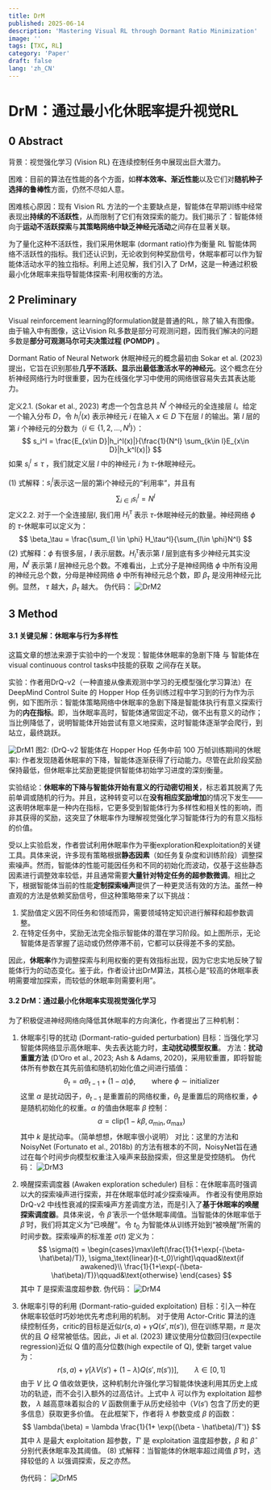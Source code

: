 ```yaml
---
title: DrM
published: 2025-06-14
description: 'Mastering Visual RL through Dormant Ratio Minimization'
image: ''
tags: [TXC, RL]
category: 'Paper'
draft: false 
lang: 'zh_CN'
---
```


# DrM：通过最小化休眠率提升视觉RL

## 0 Abstract

背景：视觉强化学习 (Vision RL) 在连续控制任务中展现出巨大潜力。

困难：目前的算法在性能的各个方面，如**样本效率、渐近性能**以及它们对**随机种子选择的鲁棒性**方面，仍然不尽如人意。

困难核心原因：现有 Vision RL 方法的一个主要缺点是，智能体在早期训练中经常表现出**持续的不活跃性**，从而限制了它们有效探索的能力。我们揭示了：智能体倾向于**运动不活跃探索**与**其策略网络中缺乏神经元活动**之间存在显著关联。

为了量化这种不活跃性，我们采用休眠率 (dormant ratio)作为衡量 RL 智能体网络不活跃性的指标。我们还认识到，无论收到何种奖励信号，休眠率都可以作为智能体活动水平的独立指标。利用上述见解，我们引入了 DrM，这是一种通过积极最小化休眠率来指导智能体探索-利用权衡的方法。

## 2 Preliminary

Visual reinforcement learning的formulation就是普通的RL，除了输入有图像。由于输入中有图像，这让Vision RL多数是部分可观测问题，因而我们解决的问题多数是**部分可观测马尔可夫决策过程 (POMDP)** 。

Dormant Ratio of Neural Network 休眠神经元的概念最初由 Sokar et al. (2023) 提出，它旨在识别那些**几乎不活跃、显示出最低激活水平的神经元**。这个概念在分析神经网络行为时很重要，因为在线强化学习中使用的网络很容易失去其表达能力。

定义2.1. (Sokar et al., 2023) 考虑一个包含总共 $N^l$ 个神经元的全连接层 $l$。给定一个输入分布 $D$，令 $h_i^l(x)$ 表示神经元 $i$ 在输入 $x\in D$ 下在层 $l$ 的输出。第 $l$ 层的第 $i$ 个神经元的分数为（$i \in \{1, 2, ..., N^l\}$）：
$$
s_i^l = \frac{E_{x\in D}|h_i^l(x)|}{\frac{1}{N^l} \sum_{k\in l}E_{x\in D}|h_k^l(x)|}
$$
如果 $s_i^l \le \tau$ ，我们就定义层 $l$ 中的神经元 $i$ 为 $\tau$-休眠神经元。

$(1)$ 式解释：$s_i^l$表示这一层的第i个神经元的“利用率”，并且有
$$
\sum_{i\in l} s_i^l = N^l
$$
定义2.2. 对于一个全连接层$l$, 我们用 $H_l^\tau$ 表示 $\tau$-休眠神经元的数量。神经网络 $\phi$ 的  $\tau$-休眠率可以定义为：
$$
\beta_\tau = \frac{\sum_{l \in \phi} H_\tau^l}{\sum_{l\in \phi}N^l}
$$
$(2)$ 式解释：$\phi$ 有很多层，$l$ 表示层数。$H_l^\tau$表示第 $l$ 层到底有多少神经元其实没用，$N^l$ 表示第 $l$ 层神经元总个数。不难看出，上式分子是神经网络 $\phi$ 中所有没用的神经元总个数，分母是神经网络 $\phi$ 中所有神经元总个数，即 $\beta_\tau$ 是没用神经元比例。显然， $\tau$ 越大，$\beta_\tau$ 越大。
伪代码：
![DrM2](DrM2.png)

## 3 Method

#### 3.1 关键见解：休眠率与行为多样性

这篇文章的想法来源于实验中的一个发现：智能体休眠率的急剧下降 与 智能体在visual continuous control tasks中技能的获取 之间存在关联。

实验：作者用DrQ-v2（一种直接从像素观测中学习的无模型强化学习算法）在DeepMind Control Suite 的 Hopper Hop 任务训练过程中学习到的行为作为示例，如下图所示：智能体策略网络中休眠率的急剧下降是智能体执行有意义探索行为的**内在指标**。即，当休眠率高时，智能体通常固定不动，做不出有意义的动作；当比例降低了，说明智能体开始尝试有意义地探索，这时智能体逐渐学会爬行，到站立，最终跳跃。

![DrM1](DrM1.png)
图2: (DrQ-v2 智能体在 Hopper Hop 任务中前 100 万帧训练期间的休眠率): 作者发现随着休眠率的下降，智能体逐渐获得了行动能力。尽管在此阶段奖励保持最低，但休眠率比奖励更能提供智能体初始学习进度的深刻衡量。

实验结论：**休眠率的下降与智能体开始有意义的行动密切相关**，标志着其脱离了先前单调或随机的行为。并且，这种转变可以在**没有相应奖励增加**的情况下发生——这表明休眠率是一种内在指标，它更多受到智能体行为多样性和相关性的影响，而非其获得的奖励，这突显了休眠率作为理解视觉强化学习智能体行为的有意义指标的价值。

受以上实验启发，作者尝试利用休眠率作为平衡exploration和exploitation的关键工具。具体来说，许多现有策略根据**静态因素**（如任务复杂度和训练阶段）调整探索噪声。然而，智能体的性能可能因任务和不同的初始化而波动，仅基于这些静态因素进行调整效率较低，并且通常需要**大量针对特定任务的超参数微调**。相比之下，根据智能体当前的性能**定制探索噪声**提供了一种更灵活有效的方法。虽然一种直观的方法是依赖奖励信号，但这种策略带来了以下挑战：

1. 奖励值定义因不同任务和领域而异，需要领域特定知识进行解释和超参数调整。
2. 在特定任务中，奖励无法完全指示智能体的潜在学习阶段。如上图所示，无论智能体是否掌握了运动或仍然停滞不前，它都可以获得差不多的奖励。

因此，**休眠率**作为调整探索与利用权衡的更有效指标出现，因为它忠实地反映了智能体行为的动态变化。鉴于此，作者设计出DrM算法，其核心是“较高的休眠率表明需要增加探索，而较低的休眠率则需要利用”。

#### 3.2 DrM：通过最小化休眠率实现视觉强化学习

为了积极促进神经网络向降低其休眠率的方向演化，作者提出了三种机制：

1. 休眠率引导的扰动 (Dormant-ratio-guided perturbation)
    目标：当强化学习智能体网络显示高休眠率、失去表达能力时，**主动扰动模型权重**。
    方法：**扰动重置方法** (D’Oro et al., 2023; Ash & Adams, 2020)，采用软重置，即将智能体所有参数在其先前值和随机初始化值之间进行插值：
    $$
    \theta_t = \alpha \theta_{t-1} + (1-\alpha) \phi, \qquad\text{where } \phi\sim \text{initializer}
    $$
    这里 $\alpha$ 是扰动因子，$\theta_{t-1}$ 是重置前的网络权重，$\theta_{t}$ 是重置后的网络权重，$\phi$ 是随机初始化的权重。$\alpha$ 的值由休眠率 $\beta$ 控制：
    $$
    \alpha = \text{clip}(1-k\beta, \alpha_\text{min}, \alpha_\text{max})
    $$
    其中 $k$ 是扰动率。（简单想想，休眠率很小说明）
    对比：这里的方法和NoisyNet (Fortunato et al., 2018b) 的方法有根本的不同，NoisyNet旨在通过在每个时间步向模型权重注入噪声来鼓励探索，但这里是受控随机。
    伪代码：
    ![DrM3](DrM3.png)

2. 唤醒探索调度器 (Awaken exploration scheduler)
    目标：在休眠率高时强调以大的探索噪声进行探索，并在休眠率低时减少探索噪声。
    作者没有使用原始 DrQ-v2 中线性衰减的探索噪声方差调度方法，而是引入了**基于休眠率的唤醒探索调度器**。具体来说，令 $\hat\beta$ 表示一个低休眠率阈值。当智能体的休眠率低于 $\hat\beta$ 时，我们将其定义为“已唤醒”。令 $t_0$ 为智能体从训练开始到“被唤醒”所需的时间步数。探索噪声的标准差 $\sigma(t)$ 定义为：
    $$
    \sigma(t) = \begin{cases}\max\left(\frac{1}{1+\exp(-(\beta-\hat\beta)/T)}, \sigma_\text{linear}(t-t_0)\right)\qquad&\text{if awakened}\\ \frac{1}{1+\exp(-(\beta-\hat\beta)/T)}\qquad&\text{otherwise} \end{cases}
    $$
    其中 $T$ 是探索温度超参数.
    伪代码：
    ![DrM4](DrM4.png)

3. 休眠率引导的利用 (Dormant-ratio-guided exploitation)
    目标：引入一种在休眠率较低时巧妙地优先考虑利用的机制。
    对于使用 Actor-Critic 算法的连续控制任务，critic的目标是近似$r(s, a)+\gamma Q(s', \pi(s'))$, 但在训练早期，$\pi$ 是次优的且 $Q$ 经常被低估。因此，Ji et al. (2023) 建议使用分位数回归(expectile regression)近似 Q 值的高分位数(high expectile of Q), 使新 target value 为：
    $$
    r(s, a) + \gamma [\lambda V(s') + (1-\lambda) Q(s', \pi(s'))], \qquad \lambda\in [0, 1]
    $$
    由于 $V$ 比 $Q$ 值收敛更快，这种机制允许强化学习智能体快速利用其历史上成功的轨迹，而不会引入额外的过高估计。上式中 $\lambda$ 可以作为 exploitation 超参数， $\lambda$ 越高意味着拟合的 $V$ 函数侧重于从历史经验中（$V(s')$ 包含了历史的更多信息）获取更多价值。
    在此框架下，作者将 $\lambda$ 参数变成 $\beta$ 的函数：
    $$
    \lambda(\beta) = \lambda \frac{1}{1+ \exp((\beta - \hat\beta)/T')}
    $$
    其中 $\lambda$ 是最大 exploitation 超参数，$T'$ 是 exploitation 温度超参数，$\beta$ 和 $\hat\beta$ 分别代表休眠率及其阈值。
    $(8)$ 式解释：当智能体的休眠率超过阈值 $\hat\beta$ 时，选择较低的 $\lambda$ 以强调探索，反之亦然。

    伪代码：
    ![DrM5](DrM5.png)
